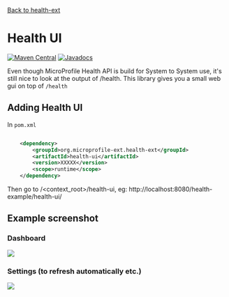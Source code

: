 [Back to health-ext](https://github.com/microprofile-extensions/health-ext/blob/master/README.md)

# Health UI

[![Maven Central](https://maven-badges.herokuapp.com/maven-central/org.microprofile-ext.health-ext/health-ui/badge.svg)](https://maven-badges.herokuapp.com/maven-central/org.microprofile-ext.health-ext/health-ui)
[![Javadocs](https://www.javadoc.io/badge/org.microprofile-ext.health-ext/health-ui.svg)](https://www.javadoc.io/doc/org.microprofile-ext.health-ext/health-ui)

Even though MicroProfile Health API is build for System to System use, it's still nice to look at the output of /health. 
This library gives you a small web gui on top of ```/health```

## Adding Health UI

In ```pom.xml```
    
```xml

    <dependency>
        <groupId>org.microprofile-ext.health-ext</groupId>
        <artifactId>health-ui</artifactId>
        <version>XXXXX</version>
        <scope>runtime</scope>
    </dependency>

```

Then go to /<context_root>/health-ui, eg: http://localhost:8080/health-example/health-ui/

## Example screenshot

### Dashboard

![](https://raw.githubusercontent.com/microprofile-extensions/health-ext/master/health-ui/screenshot.png)

### Settings (to refresh automatically etc.)

![](https://raw.githubusercontent.com/microprofile-extensions/health-ext/master/health-ui/screenshot_settings.png)
